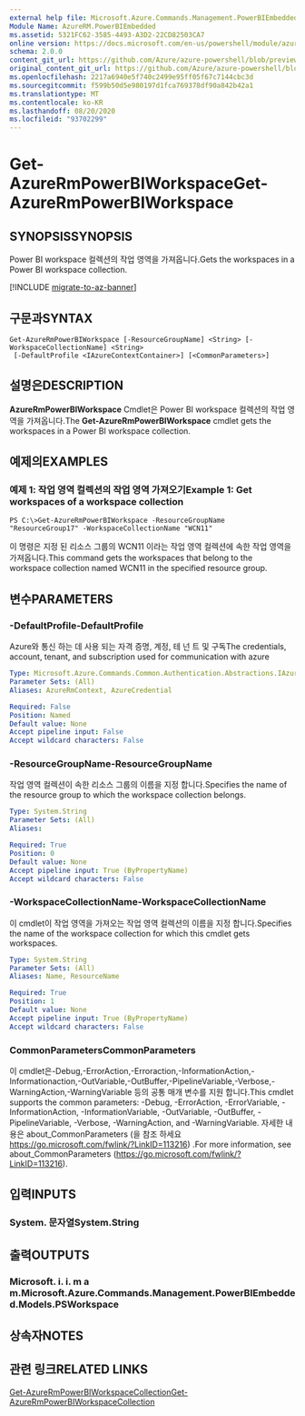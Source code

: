 ```yaml
---
external help file: Microsoft.Azure.Commands.Management.PowerBIEmbedded.dll-Help.xml
Module Name: AzureRM.PowerBIEmbedded
ms.assetid: 5321FC62-3585-4493-A3D2-22CD82503CA7
online version: https://docs.microsoft.com/en-us/powershell/module/azurerm.powerbiembedded/get-azurermpowerbiworkspace
schema: 2.0.0
content_git_url: https://github.com/Azure/azure-powershell/blob/preview/src/ResourceManager/PowerBIEmbedded/Commands.Management.PowerBIEmbedded/help/Get-AzureRmPowerBIWorkspace.md
original_content_git_url: https://github.com/Azure/azure-powershell/blob/preview/src/ResourceManager/PowerBIEmbedded/Commands.Management.PowerBIEmbedded/help/Get-AzureRmPowerBIWorkspace.md
ms.openlocfilehash: 2217a6940e5f740c2499e95ff05f67c7144cbc3d
ms.sourcegitcommit: f599b50d5e980197d1fca769378df90a842b42a1
ms.translationtype: MT
ms.contentlocale: ko-KR
ms.lasthandoff: 08/20/2020
ms.locfileid: "93702299"
---
```

# <span data-ttu-id="3fb67-101">Get-AzureRmPowerBIWorkspace</span><span class="sxs-lookup"><span data-stu-id="3fb67-101">Get-AzureRmPowerBIWorkspace</span></span>

## <span data-ttu-id="3fb67-102">SYNOPSIS</span><span class="sxs-lookup"><span data-stu-id="3fb67-102">SYNOPSIS</span></span>
<span data-ttu-id="3fb67-103">Power BI workspace 컬렉션의 작업 영역을 가져옵니다.</span><span class="sxs-lookup"><span data-stu-id="3fb67-103">Gets the workspaces in a Power BI workspace collection.</span></span>

[!INCLUDE [migrate-to-az-banner](../../includes/migrate-to-az-banner.md)]

## <span data-ttu-id="3fb67-104">구문과</span><span class="sxs-lookup"><span data-stu-id="3fb67-104">SYNTAX</span></span>

```
Get-AzureRmPowerBIWorkspace [-ResourceGroupName] <String> [-WorkspaceCollectionName] <String>
 [-DefaultProfile <IAzureContextContainer>] [<CommonParameters>]
```

## <span data-ttu-id="3fb67-105">설명은</span><span class="sxs-lookup"><span data-stu-id="3fb67-105">DESCRIPTION</span></span>
<span data-ttu-id="3fb67-106">**AzureRmPowerBIWorkspace** Cmdlet은 Power BI workspace 컬렉션의 작업 영역을 가져옵니다.</span><span class="sxs-lookup"><span data-stu-id="3fb67-106">The **Get-AzureRmPowerBIWorkspace** cmdlet gets the workspaces in a Power BI workspace collection.</span></span>

## <span data-ttu-id="3fb67-107">예제의</span><span class="sxs-lookup"><span data-stu-id="3fb67-107">EXAMPLES</span></span>

### <span data-ttu-id="3fb67-108">예제 1: 작업 영역 컬렉션의 작업 영역 가져오기</span><span class="sxs-lookup"><span data-stu-id="3fb67-108">Example 1: Get workspaces of a workspace collection</span></span>
```
PS C:\>Get-AzureRmPowerBIWorkspace -ResourceGroupName "ResourceGroup17" -WorkspaceCollectionName "WCN11"
```

<span data-ttu-id="3fb67-109">이 명령은 지정 된 리소스 그룹의 WCN11 이라는 작업 영역 컬렉션에 속한 작업 영역을 가져옵니다.</span><span class="sxs-lookup"><span data-stu-id="3fb67-109">This command gets the workspaces that belong to the workspace collection named WCN11 in the specified resource group.</span></span>

## <span data-ttu-id="3fb67-110">변수</span><span class="sxs-lookup"><span data-stu-id="3fb67-110">PARAMETERS</span></span>

### <span data-ttu-id="3fb67-111">-DefaultProfile</span><span class="sxs-lookup"><span data-stu-id="3fb67-111">-DefaultProfile</span></span>
<span data-ttu-id="3fb67-112">Azure와 통신 하는 데 사용 되는 자격 증명, 계정, 테 넌 트 및 구독</span><span class="sxs-lookup"><span data-stu-id="3fb67-112">The credentials, account, tenant, and subscription used for communication with azure</span></span>

```yaml
Type: Microsoft.Azure.Commands.Common.Authentication.Abstractions.IAzureContextContainer
Parameter Sets: (All)
Aliases: AzureRmContext, AzureCredential

Required: False
Position: Named
Default value: None
Accept pipeline input: False
Accept wildcard characters: False
```

### <span data-ttu-id="3fb67-113">-ResourceGroupName</span><span class="sxs-lookup"><span data-stu-id="3fb67-113">-ResourceGroupName</span></span>
<span data-ttu-id="3fb67-114">작업 영역 컬렉션이 속한 리소스 그룹의 이름을 지정 합니다.</span><span class="sxs-lookup"><span data-stu-id="3fb67-114">Specifies the name of the resource group to which the workspace collection belongs.</span></span>

```yaml
Type: System.String
Parameter Sets: (All)
Aliases:

Required: True
Position: 0
Default value: None
Accept pipeline input: True (ByPropertyName)
Accept wildcard characters: False
```

### <span data-ttu-id="3fb67-115">-WorkspaceCollectionName</span><span class="sxs-lookup"><span data-stu-id="3fb67-115">-WorkspaceCollectionName</span></span>
<span data-ttu-id="3fb67-116">이 cmdlet이 작업 영역을 가져오는 작업 영역 컬렉션의 이름을 지정 합니다.</span><span class="sxs-lookup"><span data-stu-id="3fb67-116">Specifies the name of the workspace collection for which this cmdlet gets workspaces.</span></span>

```yaml
Type: System.String
Parameter Sets: (All)
Aliases: Name, ResourceName

Required: True
Position: 1
Default value: None
Accept pipeline input: True (ByPropertyName)
Accept wildcard characters: False
```

### <span data-ttu-id="3fb67-117">CommonParameters</span><span class="sxs-lookup"><span data-stu-id="3fb67-117">CommonParameters</span></span>
<span data-ttu-id="3fb67-118">이 cmdlet은-Debug,-ErrorAction,-Erroraction,-InformationAction,-Informationaction,-OutVariable,-OutBuffer,-PipelineVariable,-Verbose,-WarningAction,-WarningVariable 등의 공통 매개 변수를 지원 합니다.</span><span class="sxs-lookup"><span data-stu-id="3fb67-118">This cmdlet supports the common parameters: -Debug, -ErrorAction, -ErrorVariable, -InformationAction, -InformationVariable, -OutVariable, -OutBuffer, -PipelineVariable, -Verbose, -WarningAction, and -WarningVariable.</span></span> <span data-ttu-id="3fb67-119">자세한 내용은 about_CommonParameters (을 참조 하세요 https://go.microsoft.com/fwlink/?LinkID=113216) .</span><span class="sxs-lookup"><span data-stu-id="3fb67-119">For more information, see about_CommonParameters (https://go.microsoft.com/fwlink/?LinkID=113216).</span></span>

## <span data-ttu-id="3fb67-120">입력</span><span class="sxs-lookup"><span data-stu-id="3fb67-120">INPUTS</span></span>

### <span data-ttu-id="3fb67-121">System. 문자열</span><span class="sxs-lookup"><span data-stu-id="3fb67-121">System.String</span></span>

## <span data-ttu-id="3fb67-122">출력</span><span class="sxs-lookup"><span data-stu-id="3fb67-122">OUTPUTS</span></span>

### <span data-ttu-id="3fb67-123">Microsoft. i. i. m a m.</span><span class="sxs-lookup"><span data-stu-id="3fb67-123">Microsoft.Azure.Commands.Management.PowerBIEmbedded.Models.PSWorkspace</span></span>

## <span data-ttu-id="3fb67-124">상속자</span><span class="sxs-lookup"><span data-stu-id="3fb67-124">NOTES</span></span>

## <span data-ttu-id="3fb67-125">관련 링크</span><span class="sxs-lookup"><span data-stu-id="3fb67-125">RELATED LINKS</span></span>

[<span data-ttu-id="3fb67-126">Get-AzureRmPowerBIWorkspaceCollection</span><span class="sxs-lookup"><span data-stu-id="3fb67-126">Get-AzureRmPowerBIWorkspaceCollection</span></span>](./Get-AzureRmPowerBIWorkspaceCollection.md)


